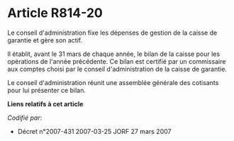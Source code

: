 # Article R814-20

Le conseil d'administration fixe les dépenses de gestion de la caisse de garantie et gère son actif.

Il établit, avant le 31 mars de chaque année, le bilan de la caisse pour les opérations de l'année précédente. Ce bilan est
certifié par un commissaire aux comptes choisi par le conseil d'administration de la caisse de garantie.

Le conseil d'administration réunit une assemblée générale des cotisants pour lui présenter ce bilan.

**Liens relatifs à cet article**

_Codifié par_:

  - Décret n°2007-431 2007-03-25 JORF 27 mars 2007
